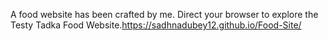 

A food website has been crafted by me. Direct your browser to explore the Testy Tadka Food Website.https://sadhnadubey12.github.io/Food-Site/
